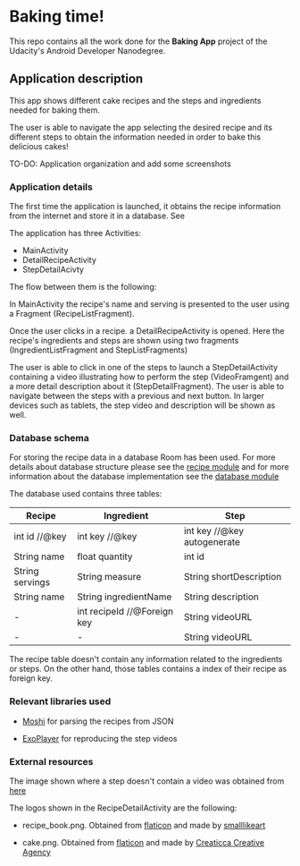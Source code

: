 # Baking time!

This repo contains all the work done for the **Baking App** project of the Udacity's Android Developer Nanodegree.

## Application description

This app shows different cake recipes and the steps and ingredients needed for baking them.

The user is able to navigate the app selecting the desired recipe and its different steps to obtain the information needed in order to bake this delicious cakes!

TO-DO: Application organization and add some screenshots


### Application details


The first time the application is launched, it obtains the recipe information from the internet and store it in a database. See 


The application has three Activities:

* MainActivity
* DetailRecipeActivity
* StepDetailAcivty

The flow between them is the following:

In MainActivity the recipe's name and serving is presented to the user using a Fragment (RecipeListFragment).

Once the user clicks in a recipe. a DetailRecipeActivity is opened. Here the recipe's ingredients and steps are shown using two fragments (IngredientListFragment and StepListFragments)

The user is able to click in one of the steps to launch a StepDetailActivity containing a video illustrating how to perform the step (VideoFramgent) and a more detail description about it (StepDetailFragment). The user is able to navigate between the steps with a previous and next button. In larger devices such as tablets, the step video and description will be shown as well.

### Database schema

For storing the recipe data in a database Room has been used. For more details about database structure please see the [recipe module](https://github.com/acasadoquijada/baking_time/tree/master/app/src/main/java/com/example/backing_app/recipe) and for more information about the database implementation see the [database module](https://github.com/acasadoquijada/baking_time/tree/master/app/src/main/java/com/example/backing_app/database) 


The database used contains three tables:


| Recipe          | Ingredient                  | Step                        |
|-----------------|-----------------------------|-----------------------------|
| int id //@key   | int key //@key              | int key //@key autogenerate |
| String name     | float quantity              | int id                      |
| String servings | String measure              | String shortDescription     |
| String name     | String ingredientName       | String description          |
| -               | int recipeId //@Foreign key | String videoURL             |
| -               | - | String videoURL | int recipeId //@Foreign key |

The recipe table doesn't contain any information related to the ingredients or steps. On the other hand, those tables contains a index of their recipe as foreign key.


### Relevant libraries used

- [Moshi](https://github.com/square/moshi) for parsing the recipes from JSON

- [ExoPlayer](https://github.com/google/ExoPlayer) for reproducing the step videos

### External resources

The image shown where a step doesn't contain a video was obtained from [here](https://videomembertheme.szablonstrony.pl/wp-content/themes/videomembertheme/images/novideo.png) 

The logos shown in the RecipeDetailActivity are the following:

* recipe_book.png. Obtained from [flaticon](https://www.flaticon.com/)  and made by [smalllikeart](https://www.flaticon.com/authors/smalllikeart) 

* cake.png.  Obtained from [flaticon](https://www.flaticon.com/)  and made by [Creaticca Creative Agency](https://www.flaticon.com/authors/creaticca-creative-agency)